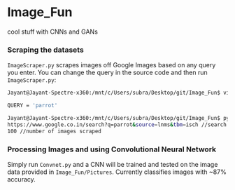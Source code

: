 # Image_Fun
cool stuff with CNNs and GANs

### Scraping the datasets
```ImageScraper.py``` scrapes images off Google Images based on any query you enter. You can change the query in the source code and then run ```ImageScraper.py```:
```bash
Jayant@Jayant-Spectre-x360:/mnt/c/Users/subra/Desktop/git/Image_Fun$ vi ImageScraper.py

QUERY = 'parrot'

Jayant@Jayant-Spectre-x360:/mnt/c/Users/subra/Desktop/git/Image_Fun$ python ImageScraper.py
https://www.google.co.in/search?q=parrot&source=lnms&tbm=isch //search URL
100 //number of images scraped
```
### Processing Images and using Convolutional Neural Network
Simply run ```Convnet.py``` and a CNN will be trained and tested on the image data provided
in ```Image_Fun/Pictures```. Currently classifies images with ~87% accuracy.

